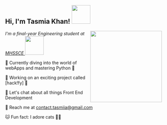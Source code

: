 <h2> Hi, I'm Tasmia Khan! <img src="https://media.giphy.com/media/mGcNjsfWAjY5AEZNw6/giphy.gif" width="60"></h2>
<img align='right' src="https://media.giphy.com/media/ieyl9zmCjO4b4t6qoY/giphy.gif" width="230">
<p><em>I'm a final-year Engineering student at <a href="https://www.mhssce.ac.in/"> MHSSCE  </a><img src="https://media.giphy.com/media/VgCDAzcKvsR6OM0uWg/giphy.gif" width="60"> 
</em></p>

🌱 Currently diving into the world of webApps and mastering Python 🐍 <br>

🔭 Working on an exciting project called [hack!fy] 👾 <br>

💬 Let's chat about all things Front End Development   <br>

💌 Reach me at contact.tasmiia@gmail.com <br>

🐱 Fun fact: I adore cats 🩷🍜
